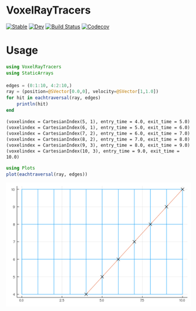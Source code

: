 # VoxelRayTracers

[![Stable](https://img.shields.io/badge/docs-stable-blue.svg)](https://jw3126.github.io/VoxelRayTracers.jl/stable)
[![Dev](https://img.shields.io/badge/docs-dev-blue.svg)](https://jw3126.github.io/VoxelRayTracers.jl/dev)
[![Build Status](https://travis-ci.com/jw3126/VoxelRayTracers.jl.svg?branch=master)](https://travis-ci.com/jw3126/VoxelRayTracers.jl)
[![Codecov](https://codecov.io/gh/jw3126/VoxelRayTracers.jl/branch/master/graph/badge.svg)](https://codecov.io/gh/jw3126/VoxelRayTracers.jl)

# Usage

```julia
using VoxelRayTracers
using StaticArrays

edges = (0:1:10, 4:2:10,)
ray = (position=@SVector[0.0,0], velocity=@SVector[1,1.0])
for hit in eachtraversal(ray, edges)
    println(hit)
end
```
```
(voxelindex = CartesianIndex(5, 1), entry_time = 4.0, exit_time = 5.0)
(voxelindex = CartesianIndex(6, 1), entry_time = 5.0, exit_time = 6.0)
(voxelindex = CartesianIndex(7, 2), entry_time = 6.0, exit_time = 7.0)
(voxelindex = CartesianIndex(8, 2), entry_time = 7.0, exit_time = 8.0)
(voxelindex = CartesianIndex(9, 3), entry_time = 8.0, exit_time = 9.0)
(voxelindex = CartesianIndex(10, 3), entry_time = 9.0, exit_time = 10.0)
```

```julia
using Plots
plot(eachtraversal(ray, edges))
```
![example](example.png)
